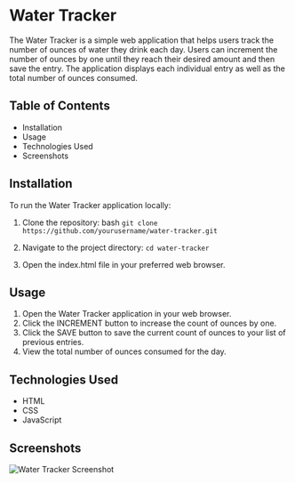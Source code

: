 # Water Tracker

The Water Tracker is a simple web application that helps users track the number of ounces of water they drink each day. Users can increment the number of ounces by one until they reach their desired amount and then save the entry. The application displays each individual entry as well as the total number of ounces consumed.

## Table of Contents

- Installation
- Usage
- Technologies Used
- Screenshots

## Installation

To run the Water Tracker application locally:

1. Clone the repository:
  bash
  ```git clone https://github.com/yourusername/water-tracker.git```

2. Navigate to the project directory:
  ```cd water-tracker```

3. Open the index.html file in your preferred web browser.

## Usage

1. Open the Water Tracker application in your web browser.
2. Click the INCREMENT button to increase the count of ounces by one.
3. Click the SAVE button to save the current count of ounces to your list of previous entries.
4. View the total number of ounces consumed for the day.

## Technologies Used

- HTML
- CSS
- JavaScript

## Screenshots

![Water Tracker Screenshot](./assets/images/water-tracker-screenshot.png "Water Tracker Application")

